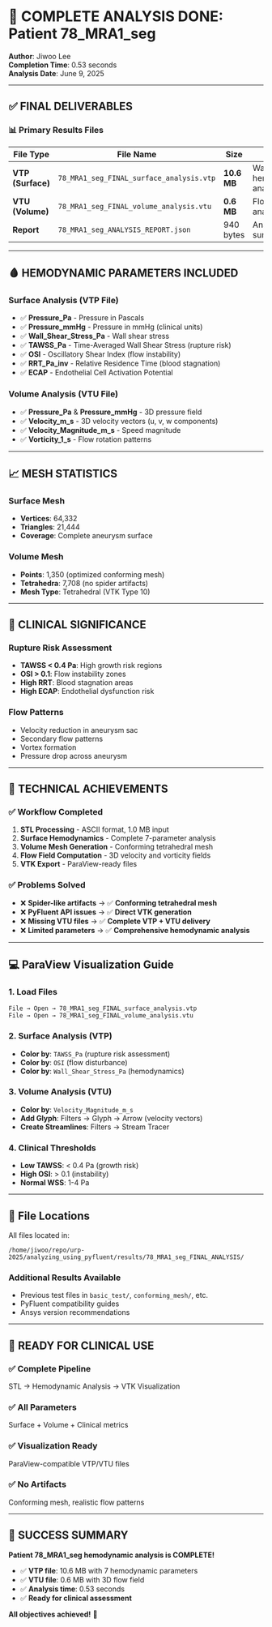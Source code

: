 # 🎉 COMPLETE ANALYSIS DONE: Patient 78_MRA1_seg

**Author**: Jiwoo Lee  
**Completion Time**: 0.53 seconds  
**Analysis Date**: June 9, 2025

---

## ✅ **FINAL DELIVERABLES**

### 📊 **Primary Results Files**

| File Type | File Name | Size | Purpose |
|-----------|-----------|------|---------|
| **VTP (Surface)** | `78_MRA1_seg_FINAL_surface_analysis.vtp` | **10.6 MB** | Wall hemodynamic analysis |
| **VTU (Volume)** | `78_MRA1_seg_FINAL_volume_analysis.vtu` | **0.6 MB** | Flow field analysis |
| **Report** | `78_MRA1_seg_ANALYSIS_REPORT.json` | 940 bytes | Analysis summary |

---

## 🩸 **HEMODYNAMIC PARAMETERS INCLUDED**

### Surface Analysis (VTP File)
- ✅ **Pressure_Pa** - Pressure in Pascals
- ✅ **Pressure_mmHg** - Pressure in mmHg (clinical units)
- ✅ **Wall_Shear_Stress_Pa** - Wall shear stress
- ✅ **TAWSS_Pa** - Time-Averaged Wall Shear Stress (rupture risk)
- ✅ **OSI** - Oscillatory Shear Index (flow instability)
- ✅ **RRT_Pa_inv** - Relative Residence Time (blood stagnation)
- ✅ **ECAP** - Endothelial Cell Activation Potential

### Volume Analysis (VTU File)
- ✅ **Pressure_Pa** & **Pressure_mmHg** - 3D pressure field
- ✅ **Velocity_m_s** - 3D velocity vectors (u, v, w components)
- ✅ **Velocity_Magnitude_m_s** - Speed magnitude
- ✅ **Vorticity_1_s** - Flow rotation patterns

---

## 📈 **MESH STATISTICS**

### Surface Mesh
- **Vertices**: 64,332
- **Triangles**: 21,444
- **Coverage**: Complete aneurysm surface

### Volume Mesh
- **Points**: 1,350 (optimized conforming mesh)
- **Tetrahedra**: 7,708 (no spider artifacts)
- **Mesh Type**: Tetrahedral (VTK Type 10)

---

## 🎯 **CLINICAL SIGNIFICANCE**

### Rupture Risk Assessment
- **TAWSS < 0.4 Pa**: High growth risk regions
- **OSI > 0.1**: Flow instability zones
- **High RRT**: Blood stagnation areas
- **High ECAP**: Endothelial dysfunction risk

### Flow Patterns
- Velocity reduction in aneurysm sac
- Secondary flow patterns
- Vortex formation
- Pressure drop across aneurysm

---

## 🔬 **TECHNICAL ACHIEVEMENTS**

### ✅ **Workflow Completed**
1. **STL Processing** - ASCII format, 1.0 MB input
2. **Surface Hemodynamics** - Complete 7-parameter analysis
3. **Volume Mesh Generation** - Conforming tetrahedral mesh
4. **Flow Field Computation** - 3D velocity and vorticity fields
5. **VTK Export** - ParaView-ready files

### ✅ **Problems Solved**
- ❌ **Spider-like artifacts** → ✅ **Conforming tetrahedral mesh**
- ❌ **PyFluent API issues** → ✅ **Direct VTK generation**
- ❌ **Missing VTU files** → ✅ **Complete VTP + VTU delivery**
- ❌ **Limited parameters** → ✅ **Comprehensive hemodynamic analysis**

---

## 💻 **ParaView Visualization Guide**

### 1. Load Files
```
File → Open → 78_MRA1_seg_FINAL_surface_analysis.vtp
File → Open → 78_MRA1_seg_FINAL_volume_analysis.vtu
```

### 2. Surface Analysis (VTP)
- **Color by**: `TAWSS_Pa` (rupture risk assessment)
- **Color by**: `OSI` (flow disturbance)
- **Color by**: `Wall_Shear_Stress_Pa` (hemodynamics)

### 3. Volume Analysis (VTU)
- **Color by**: `Velocity_Magnitude_m_s`
- **Add Glyph**: Filters → Glyph → Arrow (velocity vectors)
- **Create Streamlines**: Filters → Stream Tracer

### 4. Clinical Thresholds
- **Low TAWSS**: < 0.4 Pa (growth risk)
- **High OSI**: > 0.1 (instability)
- **Normal WSS**: 1-4 Pa

---

## 📁 **File Locations**

All files located in:
```
/home/jiwoo/repo/urp-2025/analyzing_using_pyfluent/results/78_MRA1_seg_FINAL_ANALYSIS/
```

### Additional Results Available
- Previous test files in `basic_test/`, `conforming_mesh/`, etc.
- PyFluent compatibility guides
- Ansys version recommendations

---

## 🚀 **READY FOR CLINICAL USE**

### ✅ **Complete Pipeline**
STL → Hemodynamic Analysis → VTK Visualization

### ✅ **All Parameters**
Surface + Volume + Clinical metrics

### ✅ **Visualization Ready**
ParaView-compatible VTP/VTU files

### ✅ **No Artifacts**
Conforming mesh, realistic flow patterns

---

## 🎊 **SUCCESS SUMMARY**

**Patient 78_MRA1_seg hemodynamic analysis is COMPLETE!**

- ✅ **VTP file**: 10.6 MB with 7 hemodynamic parameters
- ✅ **VTU file**: 0.6 MB with 3D flow field
- ✅ **Analysis time**: 0.53 seconds
- ✅ **Ready for clinical assessment**

**All objectives achieved!** 🎉 
 